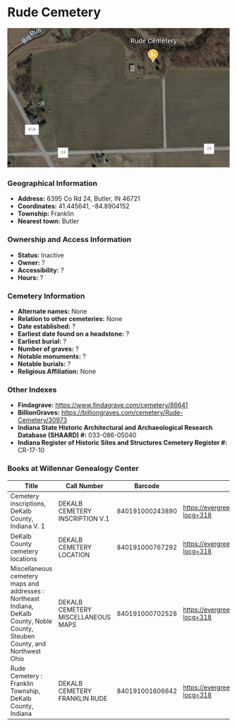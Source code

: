 # Rude Cemetery
![Rude Cemetery on Google Earth](https://github.com/FyoAtEPL/DeKalbCemeteries/blob/main/images/mapImages/RudeEarth.png "Rude Cemetery on Google Earth")

### Geographical Information
- **Address:** 6395 Co Rd 24, Butler, IN 46721
- **Coordinates:** 41.445641, -84.8904152
- **Township:** Franklin
- **Nearest town:** Butler

### Ownership and Access Information
- **Status:** Inactive
- **Owner:** ?
- **Accessibility:** ?
- **Hours:** ?

### Cemetery Information
- **Alternate names:** None
- **Relation to other cemeteries:** None
- **Date established:** ?
- **Earliest date found on a headstone:** ?
- **Earliest burial:** ?
- **Number of graves:** ?
- **Notable monuments:** ?
- **Notable burials:** ?
- **Religious Affiliation:** None

### Other Indexes
- **Findagrave:** https://www.findagrave.com/cemetery/86641
- **BillionGraves:** https://billiongraves.com/cemetery/Rude-Cemetery/30973
- **Indiana State Historic Architectural and Archaeological Research Database (SHAARD) #:** 033-086-05040
- **Indiana Register of Historic Sites and Structures Cemetery Register #:** CR-17-10


### Books at Willennar Genealogy Center

| Title | Call Number | Barcode | Evergreen Record |
| ------------ | ------------ | ------------ | ------------ |
| Cemetery inscriptions, DeKalb County, Indiana V. 1 | DEKALB CEMETERY INSCRIPTION V.1 | 840191000243890 | https://evergreen.lib.in.us/eg/opac/record/20697937?locg=318 |
| DeKalb County cemetery locations | DEKALB CEMETERY LOCATION | 840191000767292 | https://evergreen.lib.in.us/eg/opac/record/20670319?locg=318 |
| Miscellaneous cemetery maps and addresses : Northeast Indiana, DeKalb County, Noble County, Steuben County, and Northwest Ohio | DEKALB CEMETERY MISCELLANEOUS MAPS | 840191000702528 | https://evergreen.lib.in.us/eg/opac/record/20673421?locg=318 |
| Rude Cemetery : Franklin Township, DeKalb County, Indiana | DEKALB CEMETERY FRANKLIN RUDE | 840191001606642 | https://evergreen.lib.in.us/eg/opac/record/20680993?locg=318 |
